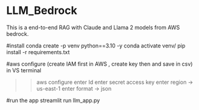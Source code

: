 # LLM_Bedrock
This is a end-to-end RAG with Claude and Llama 2 models from AWS bedrock.

#install
conda create -p venv python==3.10 -y
conda activate venv/
pip install -r requirements.txt


#aws configure (create IAM first in AWS , create key then and save in csv)
in VS terminal
>> aws configure
>> enter Id
>> enter secret access key
>> enter region -> us-east-1
>> enter format -> json

#run the app
streamlit run llm_app.py
